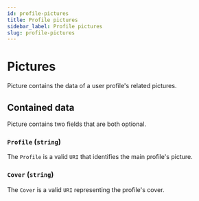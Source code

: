 ```yaml
---
id: profile-pictures
title: Profile pictures
sidebar_label: Profile pictures
slug: profile-pictures
---
```


# Pictures
Picture contains the data of a user profile's related pictures.

## Contained data
Picture contains two fields that are both optional.

### `Profile` (`string`)
The `Profile` is a valid `URI` that identifies the main profile's picture.

### `Cover` (`string`)
The `Cover` is a valid `URI` representing the profile's cover.